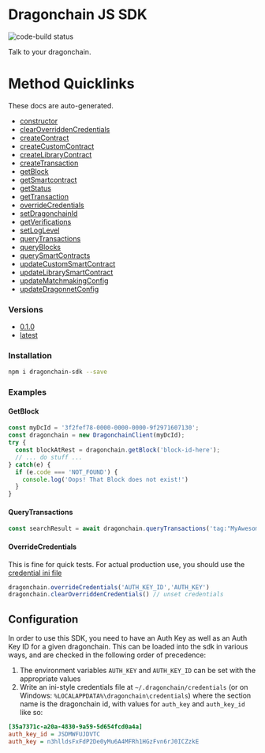 # Dragonchain JS SDK
![code-build status](https://codebuild.us-west-2.amazonaws.com/badges?uuid=eyJlbmNyeXB0ZWREYXRhIjoiUFpHWHVOTHpQSHo4T3ZHSjBUT3JZQ0kzRHBybUFvbCt4WjB6MHFhY2F1dmxPTU1mUUZUYXk4d0QzTXpUMzhRek9sZ2dLclkwcTVjTEpJaElUN3cxQUdjPSIsIml2UGFyYW1ldGVyU3BlYyI6Ik56K0RLUFUxVnhpUHNCNWoiLCJtYXRlcmlhbFNldFNlcmlhbCI6MX0%3D&branch=master)

Talk to your dragonchain.

# Method Quicklinks
These docs are auto-generated.

* [constructor](https://node-sdk-docs.dragonchain.com/latest/classes/dragonchainclient.html#constructor)
* [clearOverriddenCredentials](https://node-sdk-docs.dragonchain.com/latest/classes/dragonchainclient.html#clearOverriddenCredentials)
* [createContract](https://node-sdk-docs.dragonchain.com/latest/classes/dragonchainclient.html#createcontract)
* [createCustomContract](https://node-sdk-docs.dragonchain.com/latest/classes/dragonchainclient.html#createcustomcontract)
* [createLibraryContract](https://node-sdk-docs.dragonchain.com/latest/classes/dragonchainclient.html#createlibrarycontract)
* [createTransaction](https://node-sdk-docs.dragonchain.com/latest/classes/dragonchainclient.html#createtransaction)
* [getBlock](https://node-sdk-docs.dragonchain.com/latest/classes/dragonchainclient.html#getblock)
* [getSmartcontract](https://node-sdk-docs.dragonchain.com/latest/classes/dragonchainclient.html#getsmartcontract)
* [getStatus](https://node-sdk-docs.dragonchain.com/latest/classes/dragonchainclient.html#getstatus)
* [getTransaction](https://node-sdk-docs.dragonchain.com/latest/classes/dragonchainclient.html#getTransaction)
* [overrideCredentials](https://node-sdk-docs.dragonchain.com/latest/classes/dragonchainclient.html#overridecredentials)
* [setDragonchainId](https://node-sdk-docs.dragonchain.com/latest/classes/dragonchainclient.html#setdragonchainId)
* [getVerifications](https://node-sdk-docs.dragonchain.com/latest/classes/dragonchainclient.html#getverifications)
* [setLogLevel](https://node-sdk-docs.dragonchain.com/latest/classes/dragonchainclient.html#setloglevel)
* [queryTransactions](https://node-sdk-docs.dragonchain.com/latest/classes/dragonchainclient.html#querytransactions)
* [queryBlocks](https://node-sdk-docs.dragonchain.com/latest/classes/dragonchainclient.html#queryblocks)
* [querySmartContracts](https://node-sdk-docs.dragonchain.com/latest/classes/dragonchainclient.html#querysmartcontracts)
* [updateCustomSmartContract](https://node-sdk-docs.dragonchain.com/latest/classes/dragonchainclient.html#updatesmartcontract)
* [updateLibrarySmartContract](https://node-sdk-docs.dragonchain.com/latest/classes/dragonchainclient.html#updatelibrarysmartcontract)
* [updateMatchmakingConfig](https://node-sdk-docs.dragonchain.com/latest/classes/dragonchainclient.html#updatematchmakingconfig)
* [updateDragonnetConfig](https://node-sdk-docs.dragonchain.com/latest/classes/dragonchainclient.html#updatedragonnetconfig)

### Versions
* [0.1.0](https://node-sdk-docs.dragonchain.com/0.1.0)
* [latest](https://node-sdk-docs.dragonchain.com/latest)

### Installation
```bash
npm i dragonchain-sdk --save
```

### Examples
#### GetBlock
```javascript
const myDcId = '3f2fef78-0000-0000-0000-9f2971607130';
const dragonchain = new DragonchainClient(myDcId);
try {
  const blockAtRest = dragonchain.getBlock('block-id-here');
  // ... do stuff ...
} catch(e) {
  if (e.code === 'NOT_FOUND') {
    console.log('Oops! That Block does not exist!')
  }
}
```

#### QueryTransactions
```javascript
const searchResult = await dragonchain.queryTransactions('tag:"MyAwesomeTransactionTag"')
```

#### OverrideCredentials
This is fine for quick tests. For actual production use, you should use the [credential ini file](#configuration)
```javascript
dragonchain.overrideCredentials('AUTH_KEY_ID','AUTH_KEY')
dragonchain.clearOverriddenCredentials() // unset credentials
```
## Configuration

In order to use this SDK, you need to have an Auth Key as well as an Auth Key ID for a given dragonchain.
This can be loaded into the sdk in various ways, and are checked in the following order of precedence:

1. The environment variables `AUTH_KEY` and `AUTH_KEY_ID` can be set with the appropriate values
1. Write an ini-style credentials file at `~/.dragonchain/credentials` (or on Windows: `%LOCALAPPDATA%\dragonchain\credentials`) where the section name is the dragonchain id, with values for `auth_key` and `auth_key_id` like so:

```ini
[35a7371c-a20a-4830-9a59-5d654fcd0a4a]
auth_key_id = JSDMWFUJDVTC
auth_key = n3hlldsFxFdP2De0yMu6A4MFRh1HGzFvn6rJ0ICZzkE
```
